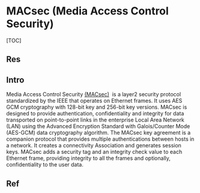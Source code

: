 # MACsec (Media Access Control Security)

[TOC]



## Res


## Intro
Media Access Control Security [(MACsec)](https://www.comcores.com/ethernet-solutions/macsec/)  is a layer2 security protocol standardized by the IEEE that operates on Ethernet frames. It uses AES GCM cryptography with 128-bit key and 256-bit key versions. MACsec is designed to provide authentication, confidentiality and integrity for data transported on point-to-point links in the enterprise Local Area Network (LAN) using the Advanced Encryption Standard with Galois/Counter Mode (AES-GCM) data cryptography algorithm. The MACsec key agreement is a companion protocol that provides multiple authentications between hosts in a network. It creates a connectivity Association and generates session keys. MACsec adds a security tag and an integrity check value to each Ethernet frame, providing integrity to all the frames and optionally, confidentiality to the user data.


## Ref

